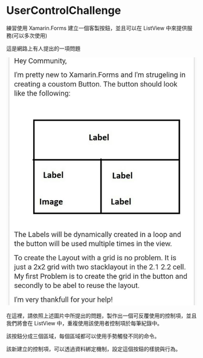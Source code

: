 # UserControlChallenge
練習使用 Xamarin.Forms 建立一個客製按鈕，並且可以在 ListView 中來提供服務(可以多次使用)

這是網路上有人提出的一項問題

![UserControlQuestion.jpg](UserControlQuestion.jpg)

在這裡，請依照上述圖片中所提出的問題，製作出一個可反覆使用的控制項，並且我們將會在 ListView 中，重複使用該使用者控制項於每筆紀錄中。

該按鈕分成三個區域，每個區域都可以使用手勢觸發不同的命令。

該新建立的控制項，可以透過資料綁定機制，設定這個按鈕的樣貌與行為。
